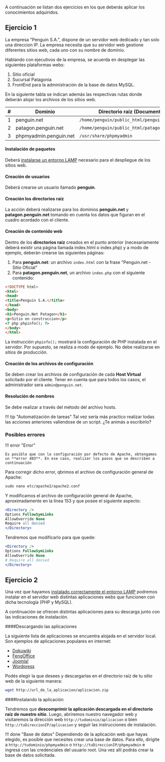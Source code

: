 A continuación se listan dos ejercicios en los que deberás aplicar los conocimientos adquiridos. 


## Ejercicio 1

La empresa "Penguin S.A.", dispone de un servidor web dedicado y tan solo una direccion IP. La empresa necesita que su servidor web gestione diferentes sitios web, cada uno con su nombre de dominio.

Hablando con ejecutivos de la empresa, se acuerda en desplegar las siguientes plataformas webs: 

1. Sitio oficial
2. Sucursal Patagonia
3. FrontEnd para la administración de la  base de datos MySQL. 

En la siguiente tabla se indican además las respectivas rutas donde deberán alojar los archivos de los sitios web. 


| #    | Dominio                | Directorio raíz (DocumentRoot)           |
| ---- | ---------------------- | ---------------------------------------- |
| 1    | penguin.net            | `/home/penguin/public_html/penguin.net`    |
| 2    | patagon.penguin.net    | `/home/penguin/public_html/patagon.penguin.net` |
| 3    | phpmyadmin.penguin.net | `/usr/share/phpmyadmin`              |


#### Instalación de paquetes

Deberá [instalarse un entorno LAMP](instalacion.md) necesario para el despliegue de los sitios web. 

#### Creación de usuarios

Deberá crearse un usuario llamado **penguin**.

#### Creación los directorios raíz

La acción deberá realizarse para los dominios **penguin.net** y **patagon.penguin.net** tomando en cuenta los datos que figuran en el cuadro acordado con el cliente. 

#### Creación de contenido web

Dentro de los **directorios raíz** creados en el punto anterior (necesariamente deberá existir una página llamada index.html o index.php) y a modo de ejemplo, deberán crearse las siguientes páginas: 

1. Para **penguin.net**: un archivo `index.html` con la frase "Penguin.net - Sitio Oficial"
2. Para **patagon.penguin.net**, un archivo `index.php` con el siguiente contenido: 

```html
<!DOCTYPE html>
<html>
<head>
<title>Penguin S.A.</title>
</head>
<body>
<h1>Penguin.Net Patagon</h1>
<p>Sitio en construccion</p>
<? php phpinfo(); ?>
</body>
</html>
```

La instrucción `phpinfo();` mostrará la configuración de PHP instalada en el servidor. Por supuesto, se realiza a modo de ejemplo. No debe realizarse en sitios de producción. 

#### Creación de los archivos de configuración ####

Se deben crear los archivos de configuración de cada **Host Virtual** solicitado por el cliente. Tener en cuenta que para todos los casos, el administrador sera `admin@penguin.net`.

#### Resolución de nombres ####
Se debe realizar a través del método del archivo hosts.

!!! tip "Automatización de tareas"
	Tal vez sería más practico realizar todas las acciones anteriores valiendose de un script. ¿Te animás a escribirlo? 


### Posibles errores

!!! error "Error"

	Es posible que con la configuración por defecto de Apache, obtengamos un **error 403**. En ese caso, realizar los pasos que se describen a continuación

Para corregir dicho error, qbrimos el archivo de configuración general de Apache: 

```apache
sudo nano etc/apache2/apache2.conf
```

Y modificamos el archivo de configuración general de Apache, aproximadamente en la línea 153 y que posee el siguiente aspecto: 

```apache
<Directory />
Options FollowSymLinks
AllowOverride None
Require all denied
</Directory>
```
	
Tendremos que modificarlo para que quede: 

```apache
<Directory />
Options FollowSymLinks
AllowOverride None
# Require all denied
</Directory>
```

## Ejercicio 2

Una vez que hayamos [instalado correctamente el entorno LAMP](instalacion.md) podremos instalar en el servidor web distintas aplicaciones webs que funcionen con dicha tecnología (PHP y MySQL). 

A continuación se ofrecen distintas aplicaciones para su descarga junto con las indicaciones de instalación. 

####Descargando las aplicaciones

La siguiente lista de aplicaciones se encuentra alojada en el servidor local. Son ejemplos de aplicaciones populares en internet:

* [Dokuwiki](https://download.dokuwiki.org/)
* [FengOffice](https://sourceforge.net/projects/opengoo/files/latest/download)
* [Joomla!](https://downloads.joomla.org/es/cms/joomla3)
* [Wordpress](https://wordpress.org/download/)


Podés elegir la que desees y descargarlas en el directorio raíz de tu sitio web de la siguiente manera:  

```bash
wget http://url_de_la_aplicacion/aplicacion.zip
```

####Instalando la aplicación

Tendremos que **descomprimir la aplicación descargada en el directorio raíz de nuestro sitio**. Luego, abriremos nuestro navegador web y visitaremos la dirección web `http://tudominio/aplicacion` o bien `http://tuDireccionIP/aplicacion` y seguir las instrucciones de instalación. 


!!! done "Base de datos"
	Dependiendo de la aplicación web que hayas elegido, es posible que necesites crear una base de datos. Para ello, dirigite a `http://tudominio/phpmyadmin` o `http://tuDireccionIP/phpmyadmin` e ingresá con las credenciales del usuario root. Una vez allí podrás crear la base de datos solicitada.

